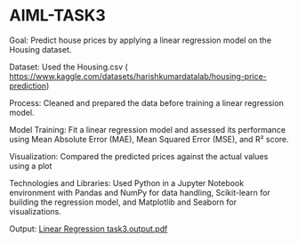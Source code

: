 # AIML-TASK3
Goal: Predict house prices by applying a linear regression model on the Housing dataset.

Dataset:
Used the Housing.csv ( https://www.kaggle.com/datasets/harishkumardatalab/housing-price-prediction)

Process: 
Cleaned and prepared the data before training a linear regression model.

Model Training:
Fit a linear regression model and assessed its performance using Mean Absolute Error (MAE), Mean Squared Error (MSE), and R² score.

Visualization:
Compared the predicted prices against the actual values using a plot

Technologies and Libraries:
Used Python in a Jupyter Notebook environment with Pandas and NumPy for data handling, Scikit-learn for building the regression model, and Matplotlib and Seaborn for visualizations.

Output:
[Linear Regression task3.output.pdf](https://github.com/user-attachments/files/20924380/Linear.Regression.task3.output.pdf)
